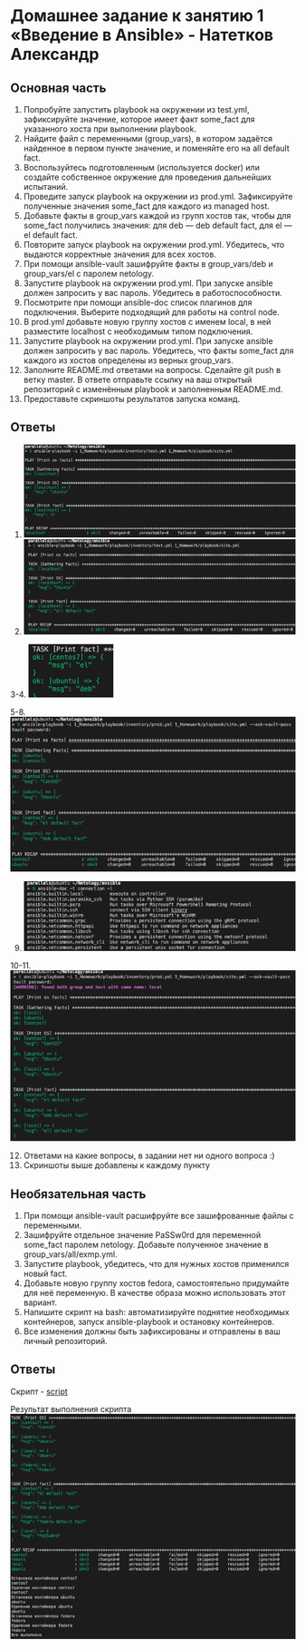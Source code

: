 # Домашнее задание к занятию 1 «Введение в Ansible» - Натетков Александр

## Основная часть

1. Попробуйте запустить playbook на окружении из test.yml, зафиксируйте значение, которое имеет факт some_fact для указанного хоста при выполнении playbook.
2. Найдите файл с переменными (group_vars), в котором задаётся найденное в первом пункте значение, и поменяйте его на all default fact.
3. Воспользуйтесь подготовленным (используется docker) или создайте собственное окружение для проведения дальнейших испытаний.
4. Проведите запуск playbook на окружении из prod.yml. Зафиксируйте полученные значения some_fact для каждого из managed host.
5. Добавьте факты в group_vars каждой из групп хостов так, чтобы для some_fact получились значения: для deb — deb default fact, для el — el default fact.
6. Повторите запуск playbook на окружении prod.yml. Убедитесь, что выдаются корректные значения для всех хостов.
7. При помощи ansible-vault зашифруйте факты в group_vars/deb и group_vars/el с паролем netology.
8. Запустите playbook на окружении prod.yml. При запуске ansible должен запросить у вас пароль. Убедитесь в работоспособности.
9. Посмотрите при помощи ansible-doc список плагинов для подключения. Выберите подходящий для работы на control node.
10. В prod.yml добавьте новую группу хостов с именем  local, в ней разместите localhost с необходимым типом подключения.
11. Запустите playbook на окружении prod.yml. При запуске ansible должен запросить у вас пароль. Убедитесь, что факты some_fact для каждого из хостов определены из верных group_vars.
12. Заполните README.md ответами на вопросы. Сделайте git push в ветку master. В ответе отправьте ссылку на ваш открытый репозиторий с изменённым playbook и заполненным README.md.
13. Предоставьте скриншоты результатов запуска команд.

## Ответы

1. ![alt text](https://github.com/karapuze/netology_ansible/blob/main/1_Homework/img/Снимок%20экрана%202024-06-08%20в%2019.18.17.png)
2. ![alt text](https://github.com/karapuze/netology_ansible/blob/main/1_Homework/img/Снимок%20экрана%202024-06-08%20в%2019.17.33.png)

3-4. ![alt text](https://github.com/karapuze/netology_ansible/blob/main/1_Homework/img/Снимок%20экрана%202024-06-08%20в%2018.50.41.png)


5-8. ![alt text](https://github.com/karapuze/netology_ansible/blob/main/1_Homework/img/Снимок%20экрана%202024-06-08%20в%2019.08.05.png)



9. ![alt text](https://github.com/karapuze/netology_ansible/blob/main/1_Homework/img/Снимок%20экрана%202024-06-08%20в%2019.11.47.png)


10-11. ![alt text](https://github.com/karapuze/netology_ansible/blob/main/1_Homework/img/Снимок%20экрана%202024-06-08%20в%2019.14.15.png)


12. Ответами на какие вопросы, в задании нет ни одного вопроса :)
13. Скриншоты выше добавлены к каждому пункту



## Необязательная часть

1. При помощи ansible-vault расшифруйте все зашифрованные файлы с переменными.
2. Зашифруйте отдельное значение PaSSw0rd для переменной some_fact паролем netology. Добавьте полученное значение в group_vars/all/exmp.yml.
3. Запустите playbook, убедитесь, что для нужных хостов применился новый fact.
4. Добавьте новую группу хостов fedora, самостоятельно придумайте для неё переменную. В качестве образа можно использовать этот вариант.
5. Напишите скрипт на bash: автоматизируйте поднятие необходимых контейнеров, запуск ansible-playbook и остановку контейнеров.
6. Все изменения должны быть зафиксированы и отправлены в ваш личный репозиторий.

## Ответы
Скрипт - [script](https://github.com/karapuze/netology_ansible/blob/main/1_Homework/script.sh)

Результат выполнения скрипта
![alt text](https://github.com/karapuze/netology_ansible/blob/main/1_Homework/img/Снимок%20экрана%202024-06-08%20в%2020.23.33.png)